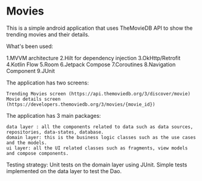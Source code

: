 # Movies 

This is a simple android application that uses TheMovieDB API to show the trending movies and their details.

What's been used: 

1.MVVM architecture 
2.Hilt for dependency injection 
3.OkHttp/Retrofit 
4.Kotlin Flow 
5.Room 
6.Jetpack Compose 
7.Coroutines 
8.Navigation Component 
9.JUnit

The application has two screens:

    Trending Movies screen (https://api.themoviedb.org/3/discover/movie)
    Movie details screen (https://developers.themoviedb.org/3/movies/{movie_id})

The application has 3 main packages:

    data layer : all the components related to data such as data sources, repositories, data-states, database.
    domain layer: this is the business logic classes such as the use cases and the models.
    ui layer: all the UI related classes such as fragments, view models and compose components.


Testing strategy: 
Unit tests on the domain layer using JUnit. Simple tests implemented on the data layer to test the Dao.
